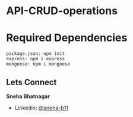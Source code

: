# API-CRUD-operations

# Required Dependencies

```
package.json: npm init
express: npm i express
mongoose: npm i mongoose
```

## Lets Connect

**Sneha Bhatnagar**

- Linkedin: [@sneha-b11](https://www.linkedin.com/in/sneha-b11/)
